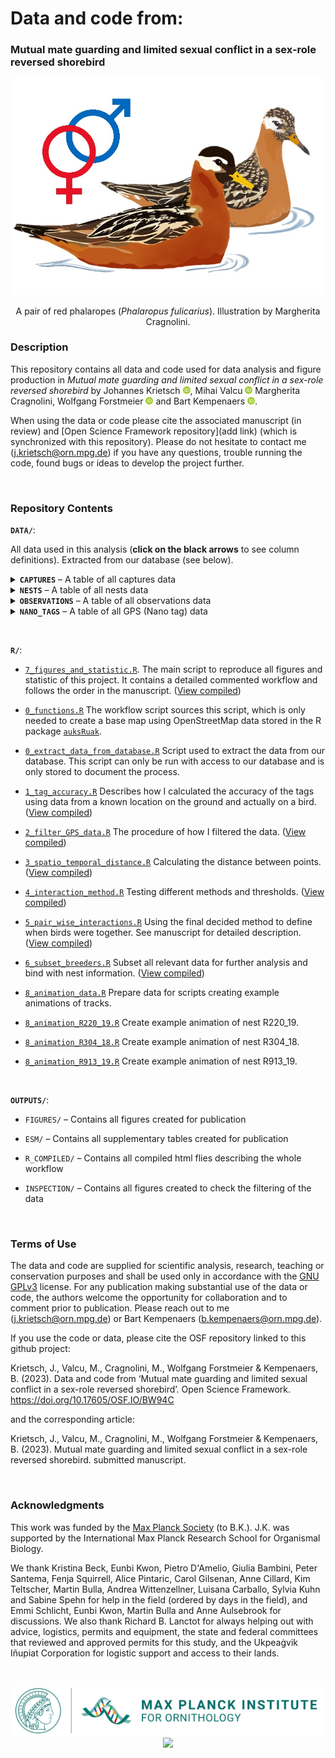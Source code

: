 # **Data and code from:**

### Mutual mate guarding and limited sexual conflict in a sex-role reversed shorebird

<p align="center">
  <img width="600" src="./DATA/ILLUSTRATIONS/reph_pair.jpg">
</p>  

<p align="center" >A pair of red phalaropes (<i>Phalaropus fulicarius</i>). Illustration by Margherita Cragnolini.</p>

### **Description**

This repository contains all data and code used for data analysis and figure production in *Mutual mate guarding and limited sexual conflict in a sex-role reversed shorebird* by 
Johannes Krietsch [![ORCID_ID](./DATA/ILLUSTRATIONS/ORCID_ID_logo.png)](https://orcid.org/0000-0002-8080-1734), 
Mihai Valcu [![ORCID_ID](./DATA/ILLUSTRATIONS/ORCID_ID_logo.png)](https://orcid.org/0000-0002-6907-7802)
Margherita Cragnolini, 
Wolfgang Forstmeier [![ORCID_ID](./DATA/ILLUSTRATIONS/ORCID_ID_logo.png)](https://orcid.org/0000-0002-5984-8925) and 
Bart Kempenaers [![ORCID_ID](./DATA/ILLUSTRATIONS/ORCID_ID_logo.png)](https://orcid.org/0000-0002-7505-5458).  
  
When using the data or code please cite the associated manuscript (in review) and [Open Science Framework repository](add link) (which is synchronized with this repository). Please do not hesitate to contact me (j.krietsch@orn.mpg.de) if you have any questions, trouble running the code, found bugs or ideas to develop the project further. 


<p>&nbsp;</p>

### **Repository Contents**


**`DATA/`**:

All data used in this analysis (**click on the black arrows** to see column definitions). Extracted from our database (see below).

<details>
  <summary> <b><code>CAPTURES</code></b> – A table of all captures data</summary>
  
  Columns are defined as:

  1.	`year_`: year
  2.	`ID`: metal band id
  3.	`UL`: upper left colour bands
  4.	`UR`: upper right colour bands
  5.	`LL`: lower left colour bands
  6.	`LR`: lower right colour bands
  7.  `gps_tagID`: id of the GPS tag 
  8.	`sex`: field and genetic sex (F = female & M = male)
  9.  `lat`: capture location latitude (decimal degrees)
  10. `lon`: capture location longitude (decimal degrees)
  11. `caught_time`: date and time caught
  12. `dead`: bird was found dead = 1 or was caught alive = 0

</details>


<details>
  <summary> <b><code>NESTS</code></b> – A table of all nests data</summary>
  
  Columns are defined as:

  1.	`data_type`: data types (see methods)
  2.	`year_`: year
  3.	`nestID`: unique nest id
  4.	`male_id`: male metal band id
  5.	`female_id`: female metal band id
  6.	`male_assigned`: how the male was assigned: 0 = not, 1 = field, 2 = genetically, 3 = only GPStag
  7.	`female_assigned`: how the female was assigned: 0 = not, 1 = field, 2 = genetically, 3 = only GPStag
  8.	`found_datetime`: date and time the nest was found
  9.  `clutch_size`: total clutch size
  10. `initiation`: estimated date and time the first egg was laid
  11. `initiation_method`: method with which the initiation date was estimated
  12. `egg1`: estimated lay date of the first egg
  13. `egg2`: estimated lay date of the second egg
  14. `egg3`: estimated lay date of the third egg  
  15. `egg4`: estimated lay date of the forth egg  
  16. `hatching_datetime`: method with which the hatching date was estimated
  17. `nest_state`: last nest state: I = Incubated (active  nest), P = Predated, D = Deserted, H = Hatched (received hatched chicks), 
                    U = Unknown, O = Observer (collected withour replacement)     
  18. `nest_state_date`: date and time the nest state was based on 
  19. `lat`: nest location latitude (decimal degrees)
  20. `lon`: nest location longitude (decimal degrees)
  21. `parentage`: logic if parentage was possible     
  22. `anyEPY`: logic if any extra-pair young were found in the clutch
  23. `N_parentage`: number of eggs with parentage data
  24. `N_EPY`: number of extra-pair young
  25. `female_clutch`: sequence of female clutches based on the initiation date (1st, 2nd or 3rd clutch) within season
  26. `N_female_clutch`: total number of clutches within season
  27. `polyandrous`: logic if the female was social polyandrous
  28. `male_clutch`: sequence of male clutches based on the initiation date (1st or 2nd clutch) within season   
  29. `N_male_clutch`: total number of clutches within season     
  30. `clutch_together`: sequence of pairwise clutches based on the initiation date (1st or 2nd clutch) within season   
  31. `renesting_male`: logic if the male was renesting
  32. `m_tagged`: logic if the male was equipped with a GPS tag
  33. `f_tagged`: logic if the female was equipped with a GPS tag

</details>


<details>
  <summary> <b><code>OBSERVATIONS</code></b> – A table of all observations data</summary>
  
  Columns are defined as:

  1.	`year_`: year 
  2.	`datetime_`: date and time of the observation
  3.	`obs_id`: unique observation id
  4.	`ID`: metal band id
  5.	`UL`: upper left colour bands
  6.	`UR`: upper right colour bands
  7.	`LL`: lower left colour bands
  8.	`LR`: lower right colour bands
  9.	`sex`: field and genetic sex (F = female & M = male)
  10. `lat`: nest location latitude (decimal degrees)
  11. `lon`: nest location longitude (decimal degrees)
  12.	`study_site`: logic if observation was within the intensive study site 
  13.	`habitat`: habitat the bird was in (W = water, G = ground)
  14.	`aggres`: type of aggression D = Displacement/Chase, F = Fight, B = Beak Pointing, O = Other (see comments) 
                and 0 = Receiver or 1 = Initiator (e.g. focal is initiating F) or nothing (if not identified)
  15.	`displ`: type of display: K = Kissing, P = Parallel Swim, F = Flapping and  0 = Receiver (e.g. F0) or 
                1 = Initiator (e.g. focal is initiating P) or nothing (if not identified)
  16.	`cop`: Copulation: S = Successful copulation, A = Attempted copulation + 0 = Receiver or 
             1 = Initiator/Invitation (e.g. focal is inviting male to copulate) or nothing (if not identified)
  17.	`cop_inv`:  copulation with invitation: 1 = focal invited (presented tail), 0 = Copulation without invitation  
  18.	`flight`: Flight: F = Flight, C = Chase, CF = Circle Flight + 0 = Receiver or 1 = Initiator 
                (e.g. focal is chasing, displaying, etc.) or nothing (if not identified)
  19.	`voc`:  did the birds vocalize: Y=Yes, N=No (textual description in comments if unusual)
  20.	`maint`: Maintenance behaviour (comma separated & without space): F = Foraging, R = Resting, P = Preening, 
               A = Alarming, BW = Distraction Display (e.g. Broken Wing)
  21.	`spin`: spinning during foraging on water: C = Clockwise (right), AC = Anti-Clockwise (left), B = Both
  22.	`comments`: comments

</details>


<details>
  <summary> <b><code>NANO_TAGS</code></b> – A table of all GPS (Nano tag) data</summary>
  
  Columns are defined as:

  1.	`year_`: year
  2.	`tagID`: id of the GPS tag 
  3.	`ID`: metal band id
  4.	`sex`: field and genetic sex (F = female & M = male)
  5.	`datetime_`: date and time of the GPS fix
  6.	`lat`: latitude (decimal degrees)
  7.	`lon`: longitude (decimal degrees)
  8.	`gps_speed`: as measured by the tag (m/s)
  9.	`altitude`: comment from the parentage analysis
  10. `batvolt`: voltage of the battery
  11.	`filtered`: logic if the data passed the filtering procedure (see Methods section in manuscript)

</details>



<p>&nbsp;</p>


**`R/`**:

   - [`7_figures_and_statistic.R`](https://github.com/krietsch/REPH_PAIRS/blob/master/R/2_R_script_data_anaylsis.R). 
  The main script to reproduce all figures and statistic of this project. It contains a detailed commented workflow and 
  follows the order in the manuscript.
  ([View compiled](https://raw.githack.com/krietsch/REPH_PAIRS/master/OUTPUTS/R_COMPILED/7_figures_and_statistic.html "html"))
  
  - [`0_functions.R`](https://github.com/krietsch/REPH_PAIRS/blob/master/R/0_functions.R) The workflow script 
  sources this script, which is only needed to create a base map using OpenStreetMap data stored in the R package 
  [`auksRuak`](https://github.com/krietsch/auksRuak). 
  
  - [`0_extract_data_from_database.R`](https://github.com/krietsch/REPH_PAIRS/blob/master/R/0_extract_data_from_database.R) 
  Script used to extract the data from our database. This script can only be run with access 
  to our database and is only stored to document the process. 
  
  - [`1_tag_accuracy.R`](https://github.com/krietsch/REPH_PAIRS/blob/master/R/1_tag_accuracy.R) 
  Describes how I calculated the accuracy of the tags using data from a known location on the ground and actually on a bird. 
  ([View compiled](https://raw.githack.com/krietsch/REPH_PAIRS/master/OUTPUTS/R_COMPILED/1_tag_accuracy.html "html"))

  - [`2_filter_GPS_data.R`](https://github.com/krietsch/REPH_PAIRS/blob/master/R/2_filter_GPS_data.R) 
  The procedure of how I filtered the data. 
  ([View compiled](https://raw.githack.com/krietsch/REPH_PAIRS/master/OUTPUTS/R_COMPILED/2_filter_GPS_data.html "html"))

  - [`3_spatio_temporal_distance.R`](https://github.com/krietsch/REPH_PAIRS/blob/master/R/3_spatio_temporal_distance.R) 
  Calculating the distance between points. 
  ([View compiled](https://raw.githack.com/krietsch/REPH_PAIRS/master/OUTPUTS/R_COMPILED/3_spatio_temporal_distance.html "html"))  
  
  - [`4_interaction_method.R`](https://github.com/krietsch/REPH_PAIRS/blob/master/R/4_interaction_method.R) 
  Testing different methods and thresholds.
  ([View compiled](https://raw.githack.com/krietsch/REPH_PAIRS/master/OUTPUTS/R_COMPILED/4_interaction_method.html "html"))
  
  - [`5_pair_wise_interactions.R`](https://github.com/krietsch/REPH_PAIRS/blob/master/R/5_pair_wise_interactions.R) 
  Using the final decided method to define when birds were together. See manuscript for detailed description. 
  ([View compiled](https://raw.githack.com/krietsch/REPH_PAIRS/master/OUTPUTS/R_COMPILED/5_pair_wise_interactions.html "html"))
  
  - [`6_subset_breeders.R`](https://github.com/krietsch/REPH_PAIRS/blob/master/R/6_subset_breeders.R) 
  Subset all relevant data for further analysis and bind with nest information. 
  ([View compiled](https://raw.githack.com/krietsch/REPH_PAIRS/master/OUTPUTS/R_COMPILED/6_subset_breeders.html "html"))  
  
  - [`8_animation_data.R`](https://github.com/krietsch/REPH_PAIRS/blob/master/R/8_animation_data.R) 
  Prepare data for scripts creating example animations of tracks.
  
  - [`8_animation_R220_19.R`](https://github.com/krietsch/REPH_PAIRS/blob/master/R/8_animation_R220_19.R) 
  Create example animation of nest R220_19.

  - [`8_animation_R304_18.R`](https://github.com/krietsch/REPH_PAIRS/blob/master/R/8_animation_R304_18.R) 
  Create example animation of nest R304_18.
  
  - [`8_animation_R913_19.R`](https://github.com/krietsch/REPH_PAIRS/blob/master/R/8_animation_R913_19.R) 
  Create example animation of nest R913_19.
   
  
<p>&nbsp;</p>

  
**`OUTPUTS/`**:

  - `FIGURES/` – Contains all figures created for publication
  
  - `ESM/` – Contains all supplementary tables created for publication
  
  - `R_COMPILED/` – Contains all compiled html flies describing the whole workflow 
  
  - `INSPECTION/` – Contains all figures created to check the filtering of the data

<p>&nbsp;</p>


### **Terms of Use**

The data and code are supplied for scientific analysis, research, teaching or conservation purposes and shall be used only in accordance with the [GNU GPLv3](https://github.com/krietsch/REPH_PATERNITY/blob/master/LICENSE) license.
For any publication making substantial use of the data or code, the authors welcome the opportunity for collaboration and to comment prior to publication. Please reach out to me (j.krietsch@orn.mpg.de) or Bart Kempenaers (b.kempenaers@orn.mpg.de).

If you use the code or data, please cite the OSF repository linked to this github project: 

Krietsch, J., Valcu, M., Cragnolini, M., Wolfgang Forstmeier & Kempenaers, B. (2023). Data and code from ‘Mutual mate guarding and limited sexual conflict in a sex-role reversed shorebird’. Open Science Framework. https://doi.org/10.17605/OSF.IO/BW94C

and the corresponding article:

Krietsch, J., Valcu, M., Cragnolini, M., Wolfgang Forstmeier & Kempenaers, B. (2023). Mutual mate guarding and limited sexual conflict in a sex-role reversed shorebird. submitted manuscript.


<p>&nbsp;</p>


### **Acknowledgments**


This work was funded by the [Max Planck Society](https://www.mpg.de/en) (to B.K.). J.K. was supported by the International Max Planck Research School for Organismal Biology. 

We thank Kristina Beck, Eunbi Kwon, Pietro D'Amelio, Giulia Bambini, Peter Santema, Fenja Squirrell, Alice Pintaric, Carol Gilsenan, Anne Cillard, Kim Teltscher, Martin Bulla, Andrea Wittenzellner, Luisana Carballo, Sylvia Kuhn and Sabine Spehn for help in the field (ordered by days in the field), and Emmi Schlicht, Eunbi Kwon, Martin Bulla and Anne Aulsebrook for discussions. We also thank Richard B. Lanctot for always helping out with advice, logistics, permits and equipment, the state and federal committees that reviewed and approved permits for this study, and the Ukpeaġvik Iñupiat Corporation for logistic support and access to their lands. 

<p>&nbsp;</p>

<p align="middle">
  <a href="https://www.orn.mpg.de/en">
    <img src="./DATA/ILLUSTRATIONS/MPIO_logo.png" width="500" />
  </a>
    <img src="./DATA/ILLUSTRATIONS/IMPRS_logo.png" width="280" /> 
</p>

